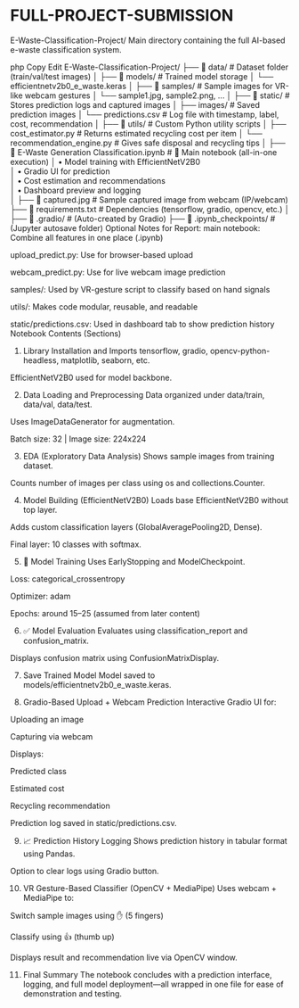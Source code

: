 # FULL-PROJECT-SUBMISSION
E-Waste-Classification-Project/
Main directory containing the full AI-based e-waste classification system.

php
Copy
Edit
E-Waste-Classification-Project/
├── 📁 data/                         # Dataset folder (train/val/test images)
│
├── 📁 models/                       # Trained model storage
│   └── efficientnetv2b0_e_waste.keras
│
├── 📁 samples/                      # Sample images for VR-like webcam gestures
│   └── sample1.jpg, sample2.png, ...
│
├── 📁 static/                       # Stores prediction logs and captured images
│   ├── images/                     # Saved prediction images
│   └── predictions.csv             # Log file with timestamp, label, cost, recommendation
│
├── 📁 utils/                        # Custom Python utility scripts
│   ├── cost_estimator.py           # Returns estimated recycling cost per item
│   └── recommendation_engine.py    # Gives safe disposal and recycling tips
│
├── 📄 E-Waste Generation Classification.ipynb  # 📌 Main notebook (all-in-one execution)
│                                        • Model training with EfficientNetV2B0  
│                                        • Gradio UI for prediction  
│                                        • Cost estimation and recommendations  
│                                        • Dashboard preview and logging  
│
├── 📄 captured.jpg                  # Sample captured image from webcam (IP/webcam)
├── 📄 requirements.txt              # Dependencies (tensorflow, gradio, opencv, etc.)
│
├── 📁 .gradio/                      # (Auto-created by Gradio)
├── 📁 .ipynb_checkpoints/           # (Jupyter autosave folder)
 Optional Notes for Report:
main notebook: Combine all features in one place (.ipynb)

upload_predict.py: Use for browser-based upload

webcam_predict.py: Use for live webcam image prediction

samples/: Used by VR-gesture script to classify based on hand signals

utils/: Makes code modular, reusable, and readable

static/predictions.csv: Used in dashboard tab to show prediction history
Notebook Contents (Sections)
1.  Library Installation and Imports
tensorflow, gradio, opencv-python-headless, matplotlib, seaborn, etc.

EfficientNetV2B0 used for model backbone.

2.  Data Loading and Preprocessing
Data organized under data/train, data/val, data/test.

Uses ImageDataGenerator for augmentation.

Batch size: 32 | Image size: 224x224

3.  EDA (Exploratory Data Analysis)
Shows sample images from training dataset.

Counts number of images per class using os and collections.Counter.

4.  Model Building (EfficientNetV2B0)
Loads base EfficientNetV2B0 without top layer.

Adds custom classification layers (GlobalAveragePooling2D, Dense).

Final layer: 10 classes with softmax.

5. 🎯 Model Training
Uses EarlyStopping and ModelCheckpoint.

Loss: categorical_crossentropy

Optimizer: adam

Epochs: around 15–25 (assumed from later content)

6. ✅ Model Evaluation
Evaluates using classification_report and confusion_matrix.

Displays confusion matrix using ConfusionMatrixDisplay.

7.  Save Trained Model
Model saved to models/efficientnetv2b0_e_waste.keras.

8.  Gradio-Based Upload + Webcam Prediction
Interactive Gradio UI for:

Uploading an image

Capturing via webcam

Displays:

Predicted class

Estimated cost

Recycling recommendation

Prediction log saved in static/predictions.csv.

9. 📈 Prediction History Logging
Shows prediction history in tabular format using Pandas.

Option to clear logs using Gradio button.

10.  VR Gesture-Based Classifier (OpenCV + MediaPipe)
Uses webcam + MediaPipe to:

Switch sample images using ✋ (5 fingers)

Classify using 👍 (thumb up)

Displays result and recommendation live via OpenCV window.

11.  Final Summary
The notebook concludes with a prediction interface, logging, and full model deployment—all wrapped in one file for ease of demonstration and testing.

